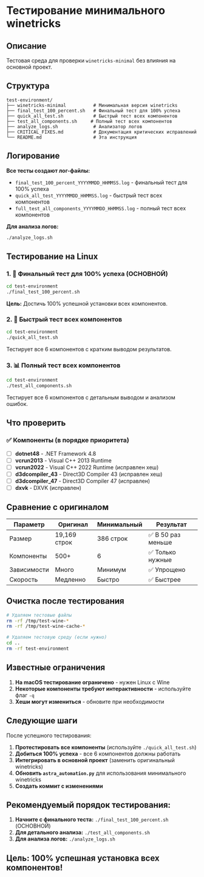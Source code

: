 # Тестирование минимального winetricks

## Описание
Тестовая среда для проверки `winetricks-minimal` без влияния на основной проект.

## Структура
```
test-environment/
├── winetricks-minimal          # Минимальная версия winetricks
├── final_test_100_percent.sh   # Финальный тест для 100% успеха
├── quick_all_test.sh           # Быстрый тест всех компонентов
├── test_all_components.sh     # Полный тест всех компонентов
├── analyze_logs.sh             # Анализатор логов
├── CRITICAL_FIXES.md           # Документация критических исправлений
└── README.md                   # Эта инструкция
```

## Логирование

**Все тесты создают лог-файлы:**
- `final_test_100_percent_YYYYMMDD_HHMMSS.log` - финальный тест для 100% успеха
- `quick_all_test_YYYYMMDD_HHMMSS.log` - быстрый тест всех компонентов
- `full_test_all_components_YYYYMMDD_HHMMSS.log` - полный тест всех компонентов

**Для анализа логов:**
```bash
./analyze_logs.sh
```

## Тестирование на Linux

### 1. 🎯 Финальный тест для 100% успеха (ОСНОВНОЙ)
```bash
cd test-environment
./final_test_100_percent.sh
```
**Цель:** Достичь 100% успешной установки всех компонентов.

### 2. 🚀 Быстрый тест всех компонентов
```bash
cd test-environment
./quick_all_test.sh
```
Тестирует все 6 компонентов с кратким выводом результатов.

### 3. 📊 Полный тест всех компонентов
```bash
cd test-environment
./test_all_components.sh
```
Тестирует все 6 компонентов с детальным выводом и анализом ошибок.

## Что проверить

### ✅ Компоненты (в порядке приоритета)
- [ ] **dotnet48** - .NET Framework 4.8
- [ ] **vcrun2013** - Visual C++ 2013 Runtime
- [ ] **vcrun2022** - Visual C++ 2022 Runtime (исправлен хеш)
- [ ] **d3dcompiler_43** - Direct3D Compiler 43 (исправлен хеш)
- [ ] **d3dcompiler_47** - Direct3D Compiler 47 (исправлен)
- [ ] **dxvk** - DXVK (исправлен)

## Сравнение с оригиналом

| Параметр | Оригинал | Минимальный | Результат |
|----------|----------|-------------|-----------|
| Размер | 19,169 строк | 386 строк | ✅ В 50 раз меньше |
| Компоненты | 500+ | 6 | ✅ Только нужные |
| Зависимости | Много | Минимум | ✅ Упрощено |
| Скорость | Медленно | Быстро | ✅ Быстрее |

## Очистка после тестирования
```bash
# Удаляем тестовые файлы
rm -rf /tmp/test-wine-*
rm -rf /tmp/test-wine-cache-*

# Удаляем тестовую среду (если нужно)
cd ..
rm -rf test-environment
```

## Известные ограничения

1. **На macOS тестирование ограничено** - нужен Linux с Wine
2. **Некоторые компоненты требуют интерактивности** - используйте флаг `-q`
3. **Хеши могут измениться** - обновите при необходимости

## Следующие шаги

После успешного тестирования:
1. **Протестировать все компоненты** (используйте `./quick_all_test.sh`)
2. **Добиться 100% успеха** - все 6 компонентов должны работать
3. **Интегрировать в основной проект** (заменить оригинальный winetricks)
4. **Обновить `astra_automation.py`** для использования минимального winetricks
5. **Создать коммит с изменениями**

## Рекомендуемый порядок тестирования:

1. **Начните с финального теста:** `./final_test_100_percent.sh` (ОСНОВНОЙ)
2. **Для детального анализа:** `./test_all_components.sh`
3. **Для анализа логов:** `./analyze_logs.sh`

## Цель: 100% успешная установка всех компонентов!